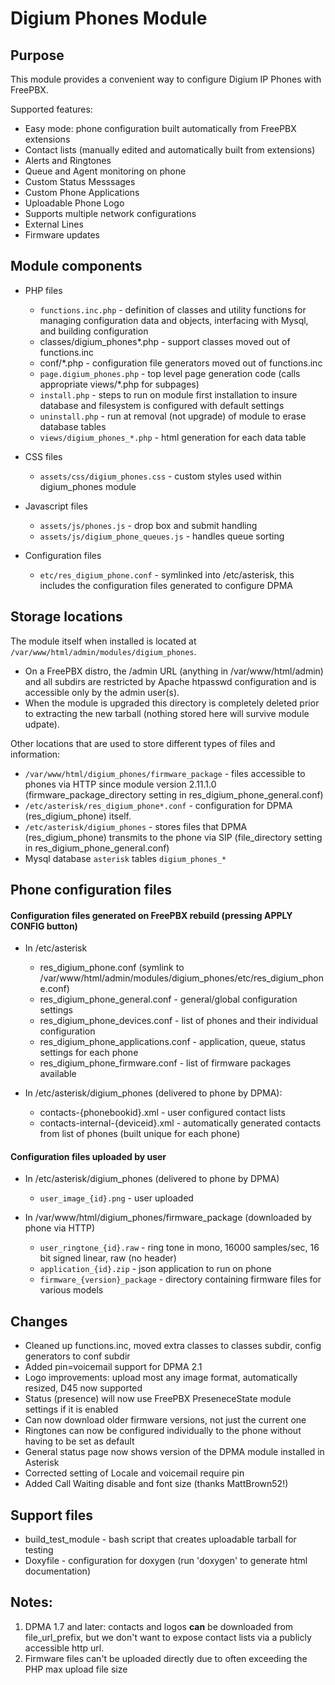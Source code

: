 # Digium Phones Module

## Purpose

This module provides a convenient way to configure Digium IP Phones with FreePBX.

Supported features:

  * Easy mode: phone configuration built automatically from FreePBX extensions
  * Contact lists (manually edited and automatically built from extensions)
  * Alerts and Ringtones
  * Queue and Agent monitoring on phone
  * Custom Status Messsages
  * Custom Phone Applications
  * Uploadable Phone Logo
  * Supports multiple network configurations
  * External Lines
  * Firmware updates

## Module components

  * PHP files
    * `functions.inc.php` - definition of classes and utility functions for managing configuration data and objects, interfacing with Mysql, and building configuration
	* classes/digium_phones*.php - support classes moved out of functions.inc
	* conf/*.php - configuration file generators moved out of functions.inc
    * `page.digium_phones.php` - top level page generation code (calls appropriate views/*.php for subpages)
    * `install.php` - steps to run on module first installation to insure database and filesystem is configured with default settings
    * `uninstall.php` - run at removal (not upgrade) of module to erase database tables
    * `views/digium_phones_*.php` - html generation for each data table

  * CSS files
    * `assets/css/digium_phones.css` - custom styles used within digium_phones module

  * Javascript files
    * `assets/js/phones.js` - drop box and submit handling
    * `assets/js/digium_phone_queues.js` - handles queue sorting

  * Configuration files
    * `etc/res_digium_phone.conf` - symlinked into /etc/asterisk, this includes the configuration files generated to configure DPMA

## Storage locations

The module itself when installed is located at `/var/www/html/admin/modules/digium_phones`.

  * On a FreePBX distro, the /admin URL (anything in /var/www/html/admin) and all subdirs are restricted by Apache htpasswd configuration and is accessible only by the admin user(s).
  * When the module is upgraded this directory is completely deleted prior to extracting the new tarball (nothing stored here will survive module udpate).

Other locations that are used to store different types of files and information:

  * `/var/www/html/digium_phones/firmware_package` \- files accessible to phones via HTTP since module version 2.11.1.0 (firmware_package_directory setting in res_digium_phone_general.conf)
  * `/etc/asterisk/res_digium_phone*.conf` \- configuration for DPMA (res_digium_phone) itself.
  * `/etc/asterisk/digium_phones` \- stores files that DPMA (res_digium_phone) transmits to the phone via SIP (file_directory setting in res_digium_phone_general.conf)
  * Mysql database `asterisk` tables `digium_phones_*`

## Phone configuration files

#### Configuration files generated on FreePBX rebuild (pressing APPLY CONFIG button)

  * In /etc/asterisk
    * res_digium_phone.conf (symlink to /var/www/html/admin/modules/digium_phones/etc/res_digium_phone.conf)
    * res_digium_phone_general.conf - general/global configuration settings
    * res_digium_phone_devices.conf - list of phones and their individual configuration
    * res_digium_phone_applications.conf - application, queue, status settings for each phone
    * res_digium_phone_firmware.conf - list of firmware packages available

  * In /etc/asterisk/digium_phones (delivered to phone by DPMA):
    * contacts-{phonebookid}.xml - user configured contact lists
    * contacts-internal-{deviceid}.xml - automatically generated contacts from list of phones (built unique for each phone)

#### Configuration files uploaded by user

  * In /etc/asterisk/digium_phones (delivered to phone by DPMA)
    * `user_image_{id}.png` - user uploaded

  * In /var/www/html/digium_phones/firmware_package (downloaded by phone via HTTP)
    * `user_ringtone_{id}.raw` - ring tone in mono, 16000 samples/sec, 16 bit signed linear, raw (no header)
    * `application_{id}.zip` - json application to run on phone
    * `firmware_{version}_package` - directory containing firmware files for various models

## Changes

  * Cleaned up functions.inc, moved extra classes to classes subdir, config generators to conf subdir
  * Added pin=voicemail support for DPMA 2.1
  * Logo improvements: upload most any image format, automatically resized, D45 now supported
  * Status (presence) will now use FreePBX PreseneceState module settings if it is enabled
  * Can now download older firmware versions, not just the current one
  * Ringtones can now be configured individually to the phone without having to be set as default
  * General status page now shows version of the DPMA module installed in Asterisk
  * Corrected setting of Locale and voicemail require pin 
  * Added Call Waiting disable and font size (thanks MattBrown52!)

## Support files

  * build_test_module - bash script that creates uploadable tarball for testing
  * Doxyfile - configuration for doxygen (run 'doxygen' to generate html documentation)

## Notes:

  1. DPMA 1.7 and later: contacts and logos **can** be downloaded from file_url_prefix, but we don't want to expose contact lists via a publicly accessible http url.
  2. Firmware files can't be uploaded directly due to often exceeding the PHP max upload file size

